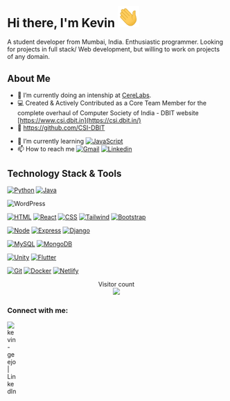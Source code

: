 # Hi there, I'm Kevin  [<img src="./wave.gif " width="50"/>]() 

A student developer from Mumbai, India. Enthusiastic programmer. Looking for projects in full stack/ Web development, but willing to work on projects of any domain.


            
## About Me

- 🔭 I’m currently doing an intenship at <a href="https://www.linkedin.com/company/cerelabs/?lipi=urn%3Ali%3Apage%3Ad_flagship3_search_srp_all%3BWPvT12rLSDSWu5mefM45sg%3D%3D">CereLabs</a>. 
- 💻 Created & Actively Contributed as a Core Team Member for the complete overhaul of Computer Society of India - DBIT website [https://www.csi.dbit.in](https://csi.dbit.in/)
- 🔭 https://github.com/CSI-DBIT 
<!-- - 👯 I’m looking to collaborate on any web development or java projects.-->
- 🌱 I’m currently learning  [![JavaScript](https://img.shields.io/badge/-JavaScript-%23F7DF1C?style=flat-square&logo=javascript&logoColor=000000&labelColor=%23F7DF1C&color=%23FFCE5A)](https://www.javascript.com/)
- 📫 How to reach me [![Gmail](https://img.shields.io/badge/-gmail-c14438?style=for-the-badge&logo=Gmail&logoColor=ffffff)](mailto:kevingeejo02@gmail.com) [![Linkedin](https://img.shields.io/badge/linked-0A66C2.svg?style=for-the-badge&logo=linkedin&logoColor=ffffff)](https://www.linkedin.com/in/kevin-geejo/) 
<!-- - [![Discord](https://img.shields.io/badge/discord-5865F2.svg?style=for-the-badge&logo=discord&logoColor=ffffff)]() -->

## Technology Stack & Tools

[![Python](https://img.shields.io/badge/-Python-3776AB?style=flat-square&logo=python&logoColor=ffffff)](https://www.python.org/)
[![Java](https://img.shields.io/badge/-Java-%23F7DF1C?style=flat-square&logo=java&logoColor=000000&labelColor=%23F7DF1C&color=%23FFCE5A)](https://www.java.com)
<!-- [![Rust](https://img.shields.io/badge/-Rust-000000?style=flat-square&logo=rust)](https://www.rust-lang.org) -->
![WordPress](https://img.shields.io/badge/WordPress-%23117AC9.svg?style=for-the-badge&logo=WordPress&logoColor=white)

[![HTML](https://img.shields.io/badge/-HTML-E34F26?style=flat-square&logo=html5&logoColor=ffffff)](https://developer.mozilla.org/en-US/docs/Web/HTML)
[![React](https://img.shields.io/badge/-React-61DAFB?style=flat-square&logo=react&logoColor=000000)](https://reactjs.org/)
[![CSS](https://img.shields.io/badge/-CSS-1572B6?style=flat-square&logo=css3&logoColor=ffffff)](https://developer.mozilla.org/en-US/docs/Web/CSS)
[![Tailwind](https://img.shields.io/badge/-Tailwind%20CSS-06B6D4?style=flat-square&logo=tailwindcss&logoColor=ffffff)](https://tailwindcss.com/)
[![Bootstrap](https://img.shields.io/badge/-Bootstrap-7952B3?style=flat-square&logo=bootstrap&logoColor=ffffff)](https://getbootstrap.com/)

[![Node](https://img.shields.io/badge/-Node-339933?style=flat-square&logo=nodedotjs&logoColor=ffffff)](https://nodejs.org/en/)
[![Express](https://img.shields.io/badge/-Express-000000?style=flat-square&logo=express&logoColor=ffffff)](http://expressjs.com/)
[![Django](https://img.shields.io/badge/-Django-092E20?style=flat-square&logo=Django&logoColor=ffffff)](https://www.djangoproject.com/)

<!-- [![Redis](https://img.shields.io/badge/-Redis-DC382D?style=flat-square&logo=Redis&logoColor=ffffff)](https://redis.io/) -->

[![MySQL](https://img.shields.io/badge/-MySQL-4479A1?style=flat-square&logo=MySQL&logoColor=ffffff)](https://www.mysql.com/)
[![MongoDB](https://img.shields.io/badge/-MongoDB-47A248?style=flat-square&logo=MongoDB&logoColor=ffffff)](https://www.mongodb.com/)

[![Unity](https://img.shields.io/badge/-Unity-FFFFFF?style=flat-square&logo=unity&logoColor=000000)](https://unity.com)
[![Flutter](https://img.shields.io/badge/-Flutter-02569B?style=flat-square&logo=flutter&logoColor=ffffff)](https://flutter.dev)

[![Git](https://img.shields.io/badge/-Git-%23F05032?style=flat-square&logo=git&logoColor=ffffff)](https://git-scm.com/)
[![Docker](https://img.shields.io/badge/-Docker-2496ED?style=flat-square&logo=docker&logoColor=ffffff)](https://www.docker.com/)
[![Netlify](https://img.shields.io/badge/-Netlify-00C7B7?style=flat-square&logo=netlify&logoColor=ffffff)](https://app.netlify.com/)





<p align="center"> 
  Visitor count<br>
  <img src="https://profile-counter.glitch.me/KevinGeejo/count.svg" />
</p>

### Connect with me:

[<img align="left" alt="kevin-geejo | LinkedIn" width="22px" src="https://www.iconsdb.com/icons/preview/white/linkedin-3-xxl.png" />][linkedin]

[linkedin]: https://www.linkedin.com/in/kevin-geejo/
